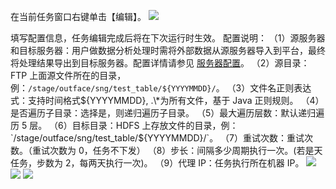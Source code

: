 在当前任务窗口右键单击【编辑】。
![](//mc.qcloudimg.com/static/img/a9aaa54ca2b98d20522b9fce591f9122/image.png)

填写配置信息，任务编辑完成后将在下次运行时生效。
配置说明：
（1）源服务器和目标服务器：用户做数据分析处理时需将外部数据从源服务器导入到平台，最终将处理结果导出到目标服务器。配置详情请参见 [服务器配置](https://cloud.tencent.com/document/product/273/12920)。
（2）源目录：FTP 上面源文件所在的目录，例：`/stage/outface/sng/test_table/${YYYYMMDD}/`。
（3）文件名正则表达式：支持时间格式${YYYYMMDD}, .\*为所有文件，基于 Java 正则规则。
（4）是否遍历子目录：选择是，则递归遍历子目录。
（5）最大遍历层数：默认递归遍历 5 层。
（6）目标目录：HDFS 上存放文件的目录，例：`/stage/outface/sng/test_table/${YYYYMMDD}/`。
（7）重试次数：重试次数。（重试次数为 0，任务不下发）
（8）步长：间隔多少周期执行一次。(若是天任务，步数为 2，每两天执行一次)。
（9）代理 IP：任务执行所在机器 IP。
![](//mc.qcloudimg.com/static/img/1ff702a66585ae7bdc3ea767b935aaea/image.png)
![](//mc.qcloudimg.com/static/img/4bba2828554e3d62f29a03ed364cdf2b/image.png)
![](//mc.qcloudimg.com/static/img/de5e5ab149732e8d9d2f5e150f045f0f/image.png)
